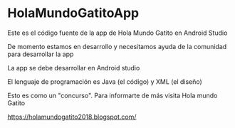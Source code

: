 # HolaMundoGatitoApp
Este es el código fuente de la app de Hola Mundo Gatito en Android Studio

De momento estamos en desarrollo y necesitamos ayuda de la comunidad para desarrollar la app

La app se debe desarrollar en Android studio

El lenguaje de programación es Java (el código) y XML (el diseño)

Esto es como un "concurso". Para informarte de más visita Hola mundo Gatito

https://holamundogatito2018.blogspot.com/

